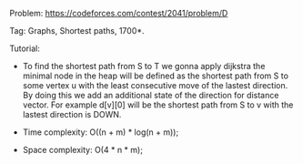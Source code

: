 Problem: https://codeforces.com/contest/2041/problem/D

Tag: Graphs, Shortest paths, 1700*.

Tutorial:
  - To find the shortest path from S to T we gonna apply dijkstra the minimal node in the heap will be defined as the shortest path from S to some vertex u with the least consecutive move of the lastest direction. By doing this we add an additional state of the direction for distance vector. For example d[v][0] will be the shortest path from S to v with the lastest direction is DOWN.

  - Time complexity: O((n + m) * log(n + m));
  - Space complexity: O(4 * n * m);
